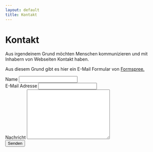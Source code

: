 ```yaml
---
layout: default
title: Kontakt
---
```


<div id="contact">
    <h1 class="pageTitle">Kontakt</h1>
    <div class="contactContent">
        <p class="intro">Aus irgendeinem Grund möchten Menschen kommunizieren und mit Inhabern von Webseiten Kontakt haben.</p>
        <p>Aus diesem Grund gibt es hier ein E-Mail Formular von <a href="http://formspree.io/">Formspree.</a></p>
    </div>
    <form method="post" action="http://formspree.io/fabio@approved.solutions">
        <label for="name">Name</label>    
        <input type="text" id="name" name="name" class="full-width"><br>
        <label for="email">E-Mail Adresse</label>
        <input type="email" id="email" name="_replyto" class="full-width"><br>
        <label for="message">Nachricht</label>
        <textarea name="message" id="message" cols="30" rows="10" class="full-width"></textarea><br>
        <input type="submit" value="Senden" class="button">
    </form>
</div>
